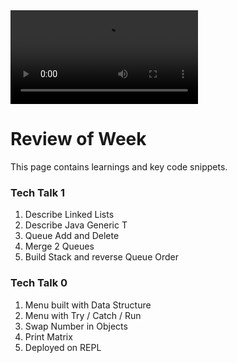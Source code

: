 <div id="video_wrapper">
  <video autoplay loop>
      <source src="https://drive.google.com/uc?export=view&id=1vEEQAHEQNWlZYUpMbfz9t8MYNVgxwoes" type="video/mp4">
  </video>
</div>

# Review of Week
This page contains learnings and key code snippets.

### Tech Talk 1
1. Describe Linked Lists
2. Describe Java Generic T
3. Queue Add and Delete
4. Merge 2 Queues
5. Build Stack and reverse Queue Order


### Tech Talk 0
1. Menu built with Data Structure
2. Menu with Try / Catch / Run
3. Swap Number in Objects
4. Print Matrix
5. Deployed on REPL 
